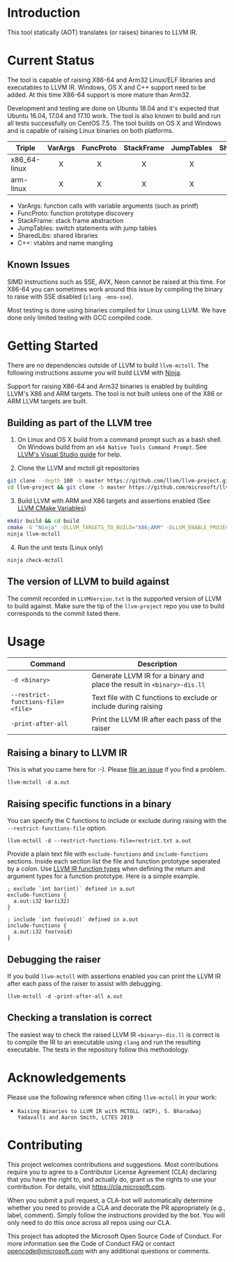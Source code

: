 # Introduction

This tool statically (AOT) translates (or raises) binaries to LLVM IR.

# Current Status

The tool is capable of raising X86-64 and Arm32 Linux/ELF libraries and executables to LLVM IR.
Windows, OS X and C++ support need to be added. At this time X86-64 support is more mature than Arm32.

Development and testing are done on Ubuntu 18.04 and it's expected that Ubuntu 16.04, 17.04 and 17.10 work. The tool is also known to build and run all tests successfully on CentOS 7.5. The tool builds on OS X and Windows and is capable of raising Linux binaries on both platforms.

| Triple | VarArgs | FuncProto | StackFrame | JumpTables | SharedLibs | C++ |
| --- | :---: | :---: | :---: | :---: | :---: | :---: |
| x86_64-linux | X | X | X | X | X | |
| arm-linux | X | X | X | X | X | | 

* VarArgs: function calls with variable arguments (such as printf)
* FuncProto: function prototype discovery
* StackFrame: stack frame abstraction
* JumpTables: switch statements with jump tables
* SharedLibs: shared libraries
* C++: vtables and name mangling

## Known Issues

SIMD instructions such as SSE, AVX, Neon cannot be raised at this time. For X86-64 you can sometimes work around this issue by compiling the binary to raise with SSE disabled (`clang -mno-sse`). 

Most testing is done using binaries compiled for Linux using LLVM. We have done only limited testing with GCC compiled code.

# Getting Started

There are no dependencies outside of LLVM to build `llvm-mctoll`. The following instructions assume you will build LLVM with [Ninja](https://ninja-build.org).

Support for raising X86-64 and Arm32 binaries is enabled by building LLVM's X86 and ARM targets. The tool is not built unless one of the X86 or ARM LLVM targets are built.

## Building as part of the LLVM tree

1. On Linux and OS X build from a command prompt such as a bash shell. On Windows build from an `x64 Native Tools Command Prompt`. See [LLVM's Visual Studio guide](https://llvm.org/docs/GettingStartedVS.html) for help.

2. Clone the LLVM and mctoll git repositories

```sh
git clone --depth 100 -b master https://github.com/llvm/llvm-project.git
cd llvm-project && git clone -b master https://github.com/microsoft/llvm-mctoll.git llvm/tools/llvm-mctoll
```

3. Build LLVM with ARM and X86 targets and assertions enabled (See [LLVM CMake Variables](https://llvm.org/docs/CMake.html#frequently-used-cmake-variables))

```sh
mkdir build && cd build
cmake -G "Ninja" -DLLVM_TARGETS_TO_BUILD="X86;ARM" -DLLVM_ENABLE_PROJECTS=clang -DLLVM_ENABLE_ASSERTIONS=true -DCMAKE_BUILD_TYPE=Release ../llvm
ninja llvm-mctoll
```

4. Run the unit tests (Linux only)
```
ninja check-mctoll
```

## The version of LLVM to build against

The commit recorded in `LLVMVersion.txt` is the supported version of LLVM to build against. Make sure the tip of the `llvm-project` repo you use to build corresponds to the commit listed there.

# Usage

| Command | Description |
| --- | --- |
| `-d <binary>` | Generate LLVM IR for a binary and place the result in `<binary>-dis.ll` |
| `--restrict-functions-file=<file>` | Text file with C functions to exclude or include during raising |
| `-print-after-all` | Print the LLVM IR after each pass of the raiser |

## Raising a binary to LLVM IR

This is what you came here for :-). Please [file an issue](https://github.com/microsoft/llvm-mctoll/issues) if you find a problem.
```
llvm-mctoll -d a.out
```

## Raising specific functions in a binary

You can specify the C functions to include or exclude during raising with the `--restrict-functions-file` option.

```
llvm-mctoll -d --restrict-functions-file=restrict.txt a.out
```

Provide a plain text file with `exclude-functions` and `include-functions` sections. Inside each section list the file and function prototype seperated by a colon. Use [LLVM IR function types](https://llvm.org/docs/LangRef.html#function-type) when defining the return and argument types for a function prototype. Here is a simple example.

```
; exclude `int bar(int)` defined in a.out
exclude-functions {
  a.out:i32 bar(i32)   
}

; include `int foo(void)` defined in a.out
include-functions {
  a.out:i32 foo(void)   
}
```

## Debugging the raiser

If you build `llvm-mctoll` with assertions enabled you can print the LLVM IR after each pass of the raiser to assist with debugging.
```
llvm-mctoll -d -print-after-all a.out
```

## Checking a translation is correct

The easiest way to check the raised LLVM IR `<binary>-dis.ll` is correct is to compile the IR to an executable using `clang` and run the resulting executable. The tests in the repository follow this methodology. 

# Acknowledgements

Please use the following reference when citing `llvm-mctoll` in your work:

* `Raising Binaries to LLVM IR with MCTOLL (WIP), S. Bharadwaj Yadavalli and Aaron Smith, LCTES 2019`

# Contributing

This project welcomes contributions and suggestions. Most contributions require you to agree to a Contributor License Agreement (CLA)
declaring that you have the right to, and actually do, grant us the rights to use your contribution. For details, visit
https://cla.microsoft.com.

When you submit a pull request, a CLA-bot will automatically determine whether you need to provide a CLA and decorate the PR
appropriately (e.g., label, comment). Simply follow the instructions provided by the bot. You will only need to do this once across all
repos using our CLA.

This project has adopted the Microsoft Open Source Code of Conduct. For more information see the Code of Conduct FAQ or contact
opencode@microsoft.com with any additional questions or comments.
